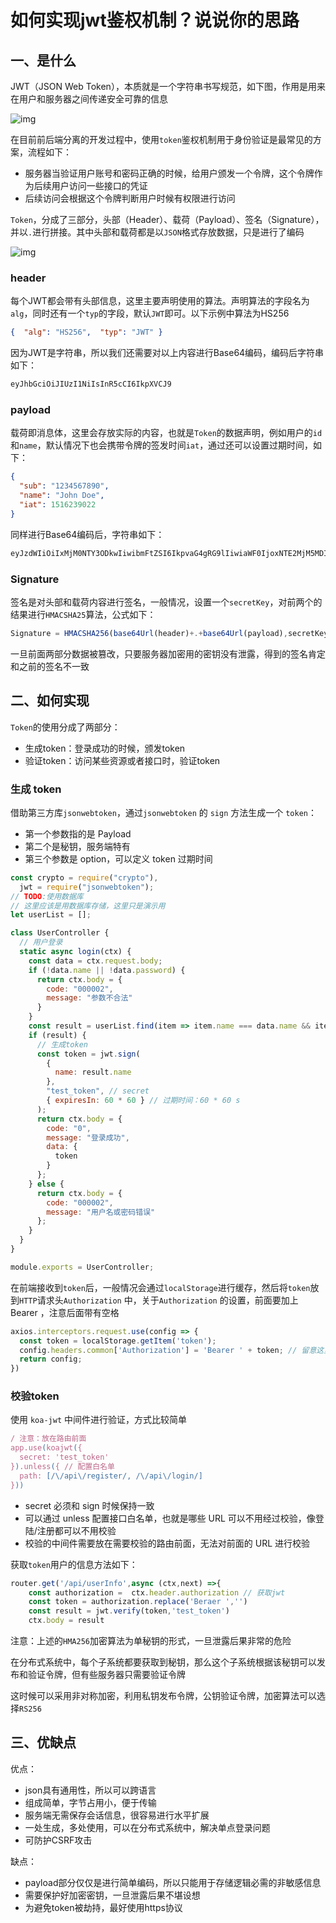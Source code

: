 # 如何实现jwt鉴权机制？说说你的思路



## 一、是什么

JWT（JSON Web Token），本质就是一个字符串书写规范，如下图，作用是用来在用户和服务器之间传递安全可靠的信息

![img](https://static.vue-js.com/052904c0-cd89-11eb-ab90-d9ae814b240d.png)

在目前前后端分离的开发过程中，使用`token`鉴权机制用于身份验证是最常见的方案，流程如下：

- 服务器当验证用户账号和密码正确的时候，给用户颁发一个令牌，这个令牌作为后续用户访问一些接口的凭证
- 后续访问会根据这个令牌判断用户时候有权限进行访问

`Token`，分成了三部分，头部（Header）、载荷（Payload）、签名（Signature），并以`.`进行拼接。其中头部和载荷都是以`JSON`格式存放数据，只是进行了编码

![img](https://static.vue-js.com/1175f990-cd89-11eb-85f6-6fac77c0c9b3.png)

### header

每个JWT都会带有头部信息，这里主要声明使用的算法。声明算法的字段名为`alg`，同时还有一个`typ`的字段，默认`JWT`即可。以下示例中算法为HS256

```json
{  "alg": "HS256",  "typ": "JWT" } 
```

因为JWT是字符串，所以我们还需要对以上内容进行Base64编码，编码后字符串如下：

```tex
eyJhbGciOiJIUzI1NiIsInR5cCI6IkpXVCJ9        
```

### payload

载荷即消息体，这里会存放实际的内容，也就是`Token`的数据声明，例如用户的`id`和`name`，默认情况下也会携带令牌的签发时间`iat`，通过还可以设置过期时间，如下：

```json
{
  "sub": "1234567890",
  "name": "John Doe",
  "iat": 1516239022
}
```

同样进行Base64编码后，字符串如下：

```tex
eyJzdWIiOiIxMjM0NTY3ODkwIiwibmFtZSI6IkpvaG4gRG9lIiwiaWF0IjoxNTE2MjM5MDIyfQ
```

### Signature

签名是对头部和载荷内容进行签名，一般情况，设置一个`secretKey`，对前两个的结果进行`HMACSHA25`算法，公式如下：

```js
Signature = HMACSHA256(base64Url(header)+.+base64Url(payload),secretKey)
```

一旦前面两部分数据被篡改，只要服务器加密用的密钥没有泄露，得到的签名肯定和之前的签名不一致

## 二、如何实现

`Token`的使用分成了两部分：

- 生成token：登录成功的时候，颁发token
- 验证token：访问某些资源或者接口时，验证token

### 生成 token

借助第三方库`jsonwebtoken`，通过`jsonwebtoken` 的 `sign` 方法生成一个 `token`：

- 第一个参数指的是 Payload
- 第二个是秘钥，服务端特有
- 第三个参数是 option，可以定义 token 过期时间

```js
const crypto = require("crypto"),
  jwt = require("jsonwebtoken");
// TODO:使用数据库
// 这里应该是用数据库存储，这里只是演示用
let userList = [];

class UserController {
  // 用户登录
  static async login(ctx) {
    const data = ctx.request.body;
    if (!data.name || !data.password) {
      return ctx.body = {
        code: "000002", 
        message: "参数不合法"
      }
    }
    const result = userList.find(item => item.name === data.name && item.password === crypto.createHash('md5').update(data.password).digest('hex'))
    if (result) {
      // 生成token
      const token = jwt.sign(  
        {
          name: result.name
        },
        "test_token", // secret
        { expiresIn: 60 * 60 } // 过期时间：60 * 60 s
      );
      return ctx.body = {
        code: "0",
        message: "登录成功",
        data: {
          token
        }
      };
    } else {
      return ctx.body = {
        code: "000002",
        message: "用户名或密码错误"
      };
    }
  }
}

module.exports = UserController;
```

在前端接收到`token`后，一般情况会通过`localStorage`进行缓存，然后将`token`放到`HTTP`请求头`Authorization` 中，关于`Authorization` 的设置，前面要加上 Bearer ，注意后面带有空格

```js
axios.interceptors.request.use(config => {
  const token = localStorage.getItem('token');
  config.headers.common['Authorization'] = 'Bearer ' + token; // 留意这里的 Authorization
  return config;
})
```

### 校验token

使用 `koa-jwt` 中间件进行验证，方式比较简单

```js
/ 注意：放在路由前面
app.use(koajwt({
  secret: 'test_token'
}).unless({ // 配置白名单
  path: [/\/api\/register/, /\/api\/login/]
}))
```

- secret 必须和 sign 时候保持一致
- 可以通过 unless 配置接口白名单，也就是哪些 URL 可以不用经过校验，像登陆/注册都可以不用校验
- 校验的中间件需要放在需要校验的路由前面，无法对前面的 URL 进行校验

获取`token`用户的信息方法如下：

```js
router.get('/api/userInfo',async (ctx,next) =>{
    const authorization =  ctx.header.authorization // 获取jwt
    const token = authorization.replace('Beraer ','')
    const result = jwt.verify(token,'test_token')
    ctx.body = result
```

注意：上述的`HMA256`加密算法为单秘钥的形式，一旦泄露后果非常的危险

在分布式系统中，每个子系统都要获取到秘钥，那么这个子系统根据该秘钥可以发布和验证令牌，但有些服务器只需要验证令牌

这时候可以采用非对称加密，利用私钥发布令牌，公钥验证令牌，加密算法可以选择`RS256`

## 三、优缺点

优点：

- json具有通用性，所以可以跨语言
- 组成简单，字节占用小，便于传输
- 服务端无需保存会话信息，很容易进行水平扩展
- 一处生成，多处使用，可以在分布式系统中，解决单点登录问题
- 可防护CSRF攻击

缺点：

- payload部分仅仅是进行简单编码，所以只能用于存储逻辑必需的非敏感信息
- 需要保护好加密密钥，一旦泄露后果不堪设想
- 为避免token被劫持，最好使用https协议